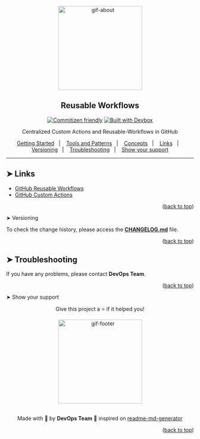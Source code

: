 <!-- BEGIN_DOCS -->
<div align="center">

<a name="readme-top"></a>

<img alt="gif-about" src="https://github.com/lpsm-dev/lpsm-dev/blob/0062b174ec9877e6dfc78817f314b4a0690f63ff/.github/assets/github.gif" width="225"/>

<h2>Reusable Workflows</h2>

[![Commitizen friendly](https://img.shields.io/badge/commitizen-friendly-brightgreen.svg)](https://www.conventionalcommits.org/en/v1.0.0/)
[![Built with Devbox](https://jetpack.io/img/devbox/shield_galaxy.svg)](https://jetpack.io/devbox/docs/contributor-quickstart/)

<p>Centralized Custom Actions and Reusable-Workflows in GitHub</p>

<p>
  <a href="#-getting-started-">Getting Started</a>&nbsp;&nbsp;&nbsp;|&nbsp;&nbsp;&nbsp;
  <a href="#-tools-and-patterns-">Tools and Patterns</a>&nbsp;&nbsp;&nbsp;|&nbsp;&nbsp;&nbsp;
  <a href="#-concepts-">Concepts</a>&nbsp;&nbsp;&nbsp;|&nbsp;&nbsp;&nbsp;
  <a href="#-links-">Links</a>&nbsp;&nbsp;&nbsp;|&nbsp;&nbsp;&nbsp;
  <a href="#-versioning-">Versioning</a>&nbsp;&nbsp;&nbsp;|&nbsp;&nbsp;&nbsp;
  <a href="#-troubleshooting-">Troubleshooting</a>&nbsp;&nbsp;&nbsp;|&nbsp;&nbsp;&nbsp;
  <a href="#-show-your-support-">Show your support</a>
</p>

</div>

---

## ➤ Links <a name="#-links"></a>

- [GitHub Reusable Workflows](https://docs.github.com/en/actions/using-workflows/reusing-workflows)
- [GitHub Custom Actions](https://docs.github.com/en/actions/creating-actions/about-custom-actions)

<p align="right">(<a href="#readme-top">back to top</a>)</p

## ➤ Versioning <a name="#-versioning"></a>

To check the change history, please access the [**CHANGELOG.md**](CHANGELOG.md) file.

<p align="right">(<a href="#readme-top">back to top</a>)</p>

## ➤ Troubleshooting <a name="#-troubleshooting"></a>

If you have any problems, please contact **DevOps Team**.

<p align="right">(<a href="#readme-top">back to top</a>)</p

## ➤ Show your support <a name="#-show-your-support"></a>

<div align="center">

Give this project a ⭐️ if it helped you!

<img alt="gif-footer" src="https://github.com/lpsm-dev/lpsm-dev/blob/0062b174ec9877e6dfc78817f314b4a0690f63ff/.github/assets/yoda.gif" width="225"/>

<br>
<br>

Made with 💜 by **DevOps Team** :wave: inspired on [readme-md-generator](https://github.com/kefranabg/readme-md-generator)

</div>

<p align="right">(<a href="#readme-top">back to top</a>)</p>
<!-- END_DOCS -->
